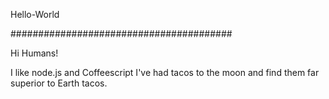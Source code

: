 Hello-World

########################################

Hi Humans!

I like node.js and Coffeescript
I've had tacos to the moon and find them far superior to Earth tacos.


